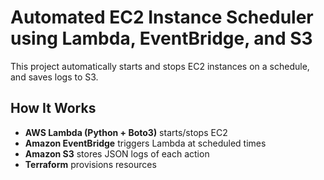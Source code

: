# Automated EC2 Instance Scheduler using Lambda, EventBridge, and S3

This project automatically starts and stops EC2 instances on a schedule, and saves logs to S3.

## How It Works
- **AWS Lambda (Python + Boto3)** starts/stops EC2
- **Amazon EventBridge** triggers Lambda at scheduled times
- **Amazon S3** stores JSON logs of each action
- **Terraform** provisions resources

